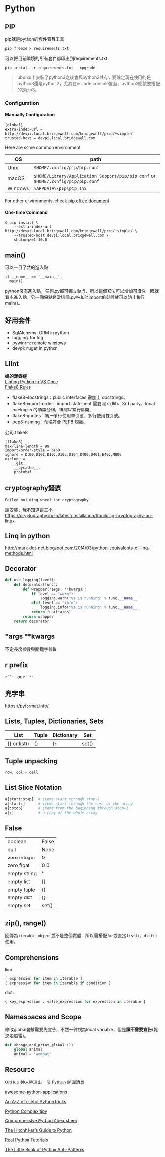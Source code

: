 # Python

## PIP

pip就是python的套件管理工具

    pip freeze > requirements.txt

可以把目前環境的所有套件都印出到requirements.txt

    pip install -r requirements.txt --upgrade

>ubuntu上安裝了python3之後會與python2共存，要確定現在使用的是python3還是python2，尤其在vscode console裡面，python3應該要搭配的是pip3。

### Configuration

#### Manually Configuration

```config
[global]
extra-index-url = http://devpi.local.bridgewell.com/bridgewell/prod/+simple/
trusted-host = devpi.local.bridgewell.com
```

Here are some common environment

|OS|path|
|---|---|
|Unix|`$HOME/.config/pip/pip.conf`|
|macOS|`$HOME/Library/Application Support/pip/pip.conf` or `$HOME/.config/pip/pip.conf`|
|Windows| `%APPDATA%\pip\pip.ini`|

For other environments, check [pip office document](https://pip.pypa.io/en/stable/user_guide/#config-file)

#### One-time Command

```config
$ pip install \
    --extra-index-url http://devpi.local.bridgewell.com/bridgewell/prod/+simple/ \
    --trusted-host devpi.local.bridgewell.com \
    shutong>=1.10.0
```

## main()

可以一目了然的進入點

    if __name__ == '__main__':
      main()

python沒有進入點，任何.py都可獨立執行，所以這個寫法可以增加可讀性一眼就看出進入點，另一個優點是當這個.py被其他import的時候就可以防止執行main()。

## 好用套件

- SqlAlchemy: ORM in python
- logging: for log
- pywinrm: remote windows
- devpi: nuget in python

## Llint

**媽的潔癖症**  
[Linting Python in VS Code](https://code.visualstudio.com/docs/python/linting)  
[Flake8 Rules](https://lintlyci.github.io/Flake8Rules/)

- flake8-docstrings：public interfaces 需加上 docstrings。
- flake8-import-order：import statement 需要照 stdlib、3rd party、local packages 的順序分組。組間以空行隔開。
- flake8-quotes：統一單行使用單引號、多行使用雙引號。
- pep8-naming：命名符合 PEP8 規範。

公司.flake8

```flake8
[flake8]
max-line-length = 99
import-order-style = pep8
ignore = D100,D101,D102,D103,D104,D400,D401,E402,N806
exclude =
    .git,
    __pycache__,
    protobuf
```

## cryptography錯誤

    Failed building wheel for cryptography

請安裝，我不知道這三小  
<https://cryptography.io/en/latest/installation/#building-cryptography-on-linux>

## Linq in python

<http://mark-dot-net.blogspot.com/2014/03/python-equivalents-of-linq-methods.html>

## Decorator

```python
def use_logging(level):
    def decorator(func):
        def wrapper(*args, **kwargs):
            if level == "warn":
                logging.warn("%s is running" % func.__name__)
            elif level == "info":
                logging.info("%s is running" % func.__name__)
            return func(*args)
        return wrapper
    return decorator
```

## *args  **kwargs

不定長度參數與關鍵字參數

## r prefix

`r``''` or `r``""`

## 兜字串

<https://pyformat.info/>

## Lists, Tuples, Dictionaries, Sets

|List|Tuple|Dictionary|Set|
|-|-|-|-|
|[] or list()|()|{}|set()|

## Tuple unpacking

```python
row, col = cell
```

## List Slice Notation

```python
a[start:stop]  # items start through stop-1
a[start:]      # items start through the rest of the array
a[:stop]       # items from the beginning through stop-1
a[:]           # a copy of the whole array
```

## False

|||
|-|-|
|boolean        |False  |
|null           |None   |
|zero integer   |0      |
|zero float     |0.0    |
|empty string   |'' |
|empty list     |[] |
|empty tuple    |() |
|empty dict     |{} |
|empty set      |set()|

## zip(), range()

回傳為`iterable object`並不是整個實體，所以需搭配`for`或直接`list(), dict()`使用。

## Comprehensions

list:

```python
[ expression for item in iterable ]
[ expression for item in iterable if condition ]
```

dict:

```python
{ key_expression : value_expression for expression in iterable }
```

## Namespaces and Scope

修改global變數需要先宣告，不然一律視為local variable，但是**讀不需要宣告**(乾您娘超雷)。

```python
def change_and_print_global ():
    global animal
    animal = 'wombat'
```

## Resource

[GitHub 神人整理出一份 Python 開源清單](https://buzzorange.com/techorange/2018/12/21/python-list/?fbclid=IwAR3fK0h5CDINJXgyMMch0-KVgjVupWuKsQKnnL0qDgQGKWbpMd9Y5pMLEw0)

[awesome-python-applications](https://github.com/mahmoud/awesome-python-applications)

[An A-Z of useful Python tricks](https://medium.freecodecamp.org/an-a-z-of-useful-python-tricks-b467524ee747)

[Python Complexitipy](https://www.ics.uci.edu/~pattis/ICS-33/lectures/complexitypython.txt)

[Comprehensive Python Cheatsheet](https://github.com/gto76/python-cheatsheet)

[The Hitchhiker’s Guide to Python](https://docs.python-guide.org/)

[Real Python Tutorials](https://realpython.com/)

[The Little Book of Python Anti-Patterns](https://docs.quantifiedcode.com/python-anti-patterns/index.html)